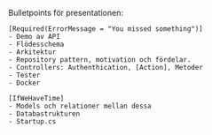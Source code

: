 Bulletpoints för presentationen:

	[Required(ErrorMessage = "You missed something")]
	- Demo av API
	- Flödesschema
	- Arkitektur
	- Repository pattern, motivation och fördelar.
	- Controllers: Authenthication, [Action], Metoder
	- Tester
	- Docker

	[IfWeHaveTime]
	- Models och relationer mellan dessa
	- Databastrukturen
	- Startup.cs
